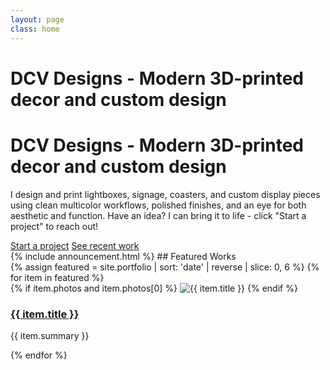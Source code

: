 ```yaml
---
layout: page
class: home
---
```

<h1>DCV Designs - Modern 3D-printed decor and custom design</h1>
<div class="hero">
  <h1>DCV Designs - Modern 3D-printed decor and custom design</h1>
  <p>I design and print lightboxes, signage, coasters, and custom display pieces using clean multicolor workflows, polished finishes, and an eye for both aesthetic and function. Have an idea? I can bring it to life - click "Start a project" to reach out!</p>
  <div class="cta-row">
    <a class="btn primary" href="/contact/">Start a project</a>
    <a class="btn ghost" href="/portfolio/">See recent work</a>
  </div>
</div>
{% include announcement.html %}
## Featured Works
<div class="card-grid">
  {% assign featured = site.portfolio | sort: 'date' | reverse | slice: 0, 6 %}
  {% for item in featured %}
  <article class="card">
    {% if item.photos and item.photos[0] %}
      <img src="{{ item.photos[0] }}" alt="{{ item.title }}">
    {% endif %}
    <div class="pad">
      <h3><a href="{{ item.url }}">{{ item.title }}</a></h3>
      <p>{{ item.summary }}</p>
    </div>
  </article>
  {% endfor %}
</div>